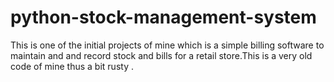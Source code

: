 # python-stock-management-system
This is one of the initial projects of mine which is a simple billing software to maintain and and record stock and bills for a retail store.This is a very old code of mine thus a bit rusty .
